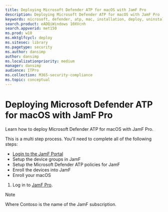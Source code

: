 ```yaml
---
title: Deploying Microsoft Defender ATP for macOS with JamF Pro
description: Deploying Microsoft Defender ATP for macOS with JamF Pro
keywords: microsoft, defender, atp, mac, installation, deploy, uninstallation, intune, jamfpro, macos, catalina, mojave, high sierra
search.product: eADQiWindows 10XVcnh
search.appverid: met150
ms.prod: w10
ms.mktglfcycl: deploy
ms.sitesec: library
ms.pagetype: security
ms.author: dansimp
author: dansimp
ms.localizationpriority: medium
manager: dansimp
audience: ITPro
ms.collection: M365-security-compliance 
ms.topic: conceptual
---
```


# Deploying Microsoft Defender ATP for macOS with JamF Pro

Learn how to deploy Microsoft Defender ATP for macOS with JamF Pro.

This is a multi step process. You'll need to complete all of the following steps:

- [Login to the JamF Portal](mac-install-jamfpro-login.md)
- Setup the device groups in JamF
- Setup the Microsoft Defender ATP policies for JamF
- Enroll the devices into JamF
- Enroll your macOS

1. Log in to [JamF Pro](https://contoso.jamfcloud.com/index.html).

>[!NOTE]
> Where Contoso is the name of the JamF subscription.



